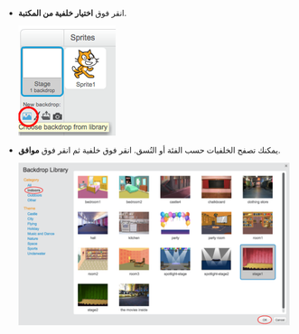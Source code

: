 + انقر فوق __اختيار خلفية من المكتبة__.

	![screenshot](images/stage-choose.png)

+ يمكنك تصفح الخلفيات حسب الفئة أو النُسق. انقر فوق خلفية ثم انقر فوق __موافق__.

	![screenshot](images/backdrop.png)
